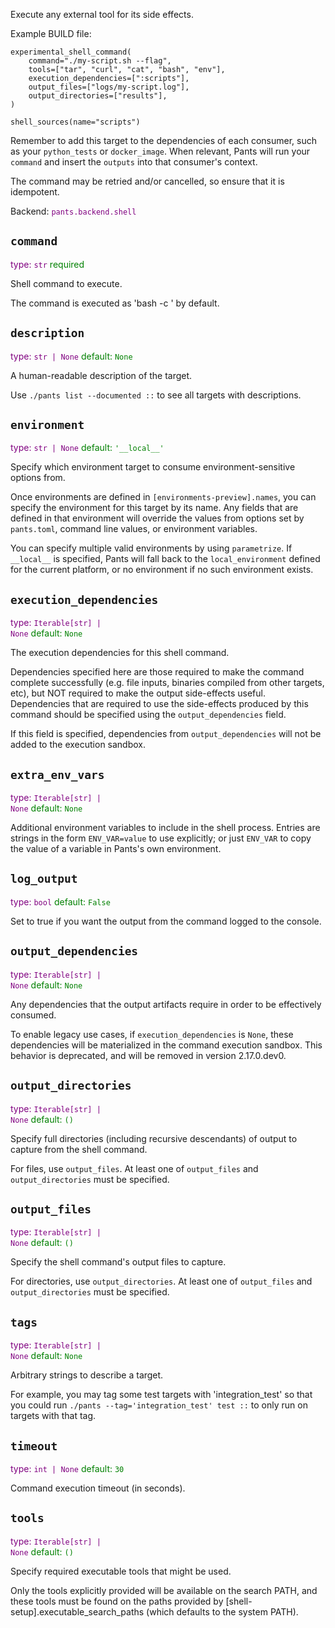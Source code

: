 Execute any external tool for its side effects.

Example BUILD file:

    experimental_shell_command(
        command="./my-script.sh --flag",
        tools=["tar", "curl", "cat", "bash", "env"],
        execution_dependencies=[":scripts"],
        output_files=["logs/my-script.log"],
        output_directories=["results"],
    )

    shell_sources(name="scripts")

Remember to add this target to the dependencies of each consumer, such as your `python_tests` or `docker_image`. When relevant, Pants will run your `command` and insert the `outputs` into that consumer's context.

The command may be retried and/or cancelled, so ensure that it is idempotent.

Backend: <span style="color: purple"><code>pants.backend.shell</code></span>

## <code>command</code>

<span style="color: purple">type: <code>str</code></span>
<span style="color: green">required</span>

Shell command to execute.

The command is executed as 'bash -c <command>' by default.

## <code>description</code>

<span style="color: purple">type: <code>str | None</code></span>
<span style="color: green">default: <code>None</code></span>

A human-readable description of the target.

Use `./pants list --documented ::` to see all targets with descriptions.

## <code>environment</code>

<span style="color: purple">type: <code>str | None</code></span>
<span style="color: green">default: <code>&#x27;&lowbar;&lowbar;local&lowbar;&lowbar;&#x27;</code></span>

Specify which environment target to consume environment-sensitive options from.

Once environments are defined in `[environments-preview].names`, you can specify the environment for this target by its name. Any fields that are defined in that environment will override the values from options set by `pants.toml`, command line values, or environment variables.

You can specify multiple valid environments by using `parametrize`. If `__local__` is specified, Pants will fall back to the `local_environment` defined for the current platform, or no environment if no such environment exists.

## <code>execution_dependencies</code>

<span style="color: purple">type: <code>Iterable[str] | None</code></span>
<span style="color: green">default: <code>None</code></span>

The execution dependencies for this shell command.

Dependencies specified here are those required to make the command complete successfully (e.g. file inputs, binaries compiled from other targets, etc), but NOT required to make the output side-effects useful. Dependencies that are required to use the side-effects produced by this command should be specified using the `output_dependencies` field.

If this field is specified, dependencies from `output_dependencies` will not be added to the execution sandbox.

## <code>extra_env_vars</code>

<span style="color: purple">type: <code>Iterable[str] | None</code></span>
<span style="color: green">default: <code>None</code></span>

Additional environment variables to include in the shell process. Entries are strings in the form `ENV_VAR=value` to use explicitly; or just `ENV_VAR` to copy the value of a variable in Pants's own environment.

## <code>log_output</code>

<span style="color: purple">type: <code>bool</code></span>
<span style="color: green">default: <code>False</code></span>

Set to true if you want the output from the command logged to the console.

## <code>output_dependencies</code>

<span style="color: purple">type: <code>Iterable[str] | None</code></span>
<span style="color: green">default: <code>None</code></span>

Any dependencies that the output artifacts require in order to be effectively consumed.

To enable legacy use cases, if `execution_dependencies` is `None`, these dependencies will be materialized in the command execution sandbox. This behavior is deprecated, and will be removed in version 2.17.0.dev0.

## <code>output_directories</code>

<span style="color: purple">type: <code>Iterable[str] | None</code></span>
<span style="color: green">default: <code>()</code></span>

Specify full directories (including recursive descendants) of output to capture from the shell command.

For files, use `output_files`. At least one of `output_files` and `output_directories` must be specified.

## <code>output_files</code>

<span style="color: purple">type: <code>Iterable[str] | None</code></span>
<span style="color: green">default: <code>()</code></span>

Specify the shell command's output files to capture.

For directories, use `output_directories`. At least one of `output_files` and `output_directories` must be specified.

## <code>tags</code>

<span style="color: purple">type: <code>Iterable[str] | None</code></span>
<span style="color: green">default: <code>None</code></span>

Arbitrary strings to describe a target.

For example, you may tag some test targets with 'integration_test' so that you could run `./pants --tag='integration_test' test ::` to only run on targets with that tag.

## <code>timeout</code>

<span style="color: purple">type: <code>int | None</code></span>
<span style="color: green">default: <code>30</code></span>

Command execution timeout (in seconds).

## <code>tools</code>

<span style="color: purple">type: <code>Iterable[str] | None</code></span>
<span style="color: green">default: <code>()</code></span>

Specify required executable tools that might be used.

Only the tools explicitly provided will be available on the search PATH, and these tools must be found on the paths provided by [shell-setup].executable_search_paths (which defaults to the system PATH).

